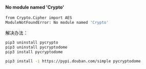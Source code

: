 #### No module named 'Crypto'
```bash
from Crypto.Cipher import AES
ModuleNotFoundError: No module named 'Crypto'
```
解决办法：
```bash
pip3 uninstall pycrypto
pip3 uninstall pycryptodome
pip3 install pycryptodome

pip3 install -i https://pypi.douban.com/simple pycryptodome
```